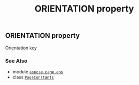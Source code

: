 ﻿---
title: ORIENTATION property
second_title: Aspose.Page for Python via .NET API References
description: 
type: docs
weight: 120
url: /python-net/aspose.page.eps/pageconstants/orientation/
is_root: false
---

## ORIENTATION property


Orientation key

### See Also
* module [`aspose.page.eps`](../../)
* class [`PageConstants`](/page/python-net/aspose.page.eps/pageconstants)
